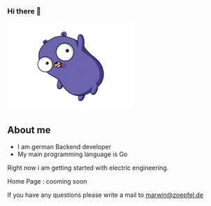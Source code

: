 ### Hi there 👋

<img src="iu.png"  width="290px" height="200px">

## About me
- I am german Backend developer
- My main programming language is Go

Right now i am getting started with electric engineering.

Home Page : cooming soon

If you have any questions please write a mail to <a href="mailto: marwin@zoepfel.de">marwin@zoepfel.de</a>
